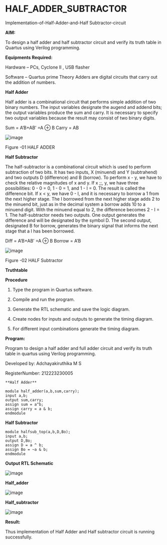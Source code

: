 # HALF_ADDER_SUBTRACTOR

Implementation-of-Half-Adder-and-Half Subtractor-circuit

**AIM:**

To design a half adder and half subtractor circuit and verify its truth table in Quartus using Verilog programming.

**Equipments Required:**

Hardware – PCs, Cyclone II , USB flasher 

Software – Quartus prime Theory Adders are digital circuits that carry out the addition of numbers.

**Half Adder**

Half adder is a combinational circuit that performs simple addition of two binary numbers. The input variables designate the augend and addend bits; the output variables produce the sum and carry. It is necessary to specify two output variables because the result may consist of two binary digits.

Sum = A’B+AB’ =A ⊕ B Carry = AB

![image](https://github.com/naavaneetha/HALF_ADDER_SUBTRACTOR/assets/154305477/bd4a0b2c-cdbc-4184-ab08-81578f121e1f)

Figure -01 HALF ADDER

**Half Subtractor**

The half-subtractor is a combinational circuit which is used to perform subtraction of two bits. It has two inputs, X (minuend) and Y (subtrahend) and two outputs D (difference) and B (borrow). To perform x - y, we have to check the relative magnitudes of x and y. If x ;;, y, we have three possibilities: 0 - 0 = 0, 1 - 0 = 1, and 1 - I = 0. The result is called the difference bit. If x < y, we have 0 - I, and it is necessary to borrow a 1 from the next higher stage. The I borrowed from the next higher stage adds 2 to the minuend bit, just as in the decimal system a borrow adds 10 to a minuend digit. With the minuend equal to 2, the difference becomes 2 - I = 1. The half-subtractor needs two outputs. One output generates the difference and will be designated by the symbol D. The second output, designated B for borrow, generates the binary signal that informs the next stage that a I has been borrowed. 

Diff = A’B+AB’ =A ⊕ B
Borrow = A’B

 ![image](https://github.com/naavaneetha/HALF_ADDER_SUBTRACTOR/assets/154305477/d76b099c-513f-4e7c-843a-e2fd028a531a)

Figure -02 HALF Subtractor

**Truthtable**

**Procedure**

1.	Type the program in Quartus software.

2.	Compile and run the program.

3.	Generate the RTL schematic and save the logic diagram.

4.	Create nodes for inputs and outputs to generate the timing diagram.

5.	For different input combinations generate the timing diagram.


**Program:**

Program to design a half adder and full adder circuit and verify its truth table in quartus using Verilog programming.

Developed by: Adchayakiruthika M S

RegisterNumber: 212223230005
```
**Half Adder**

module half_adder(a,b,sum,carry);
input a,b;
output sum,carry; 
assign sum = a^b;
assign carry = a & b;
endmodule
```
**Half Subtractor**
```
module halfsub_top(a,b,D,Bo);
input a,b;
output D,Bo; 
assign D = a ^ b;
assign Bo = ~a & b;
endmodule
```
**Output RTL Schematic**

![image](https://github.com/Adchayakiruthika18/HALF_ADDER_SUBTRACTOR/assets/147139995/2ee0039f-9cba-463b-bbd6-e0a4c998580b)

**Half_adder**

![image](https://github.com/Adchayakiruthika18/HALF_ADDER_SUBTRACTOR/assets/147139995/57ed5e9b-2f19-4e17-a5bd-ba4e0b9a59f3)

**Half_subtractor**

![image](https://github.com/Adchayakiruthika18/HALF_ADDER_SUBTRACTOR/assets/147139995/71ce5051-1f57-4764-84a0-006e9456b7f2)

**Result:**

Thus implementation of Half Adder and Half subtractor circuit is running successfully.
